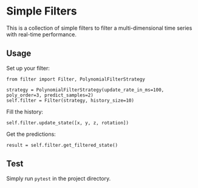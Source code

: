 # Simple Filters

This is a collection of simple filters to filter a multi-dimensional time series with real-time performance. 

## Usage

Set up your filter: 
```
from filter import Filter, PolynomialFilterStrategy

strategy = PolynomialFilterStrategy(update_rate_in_ms=100, poly_order=3, predict_samples=2)
self.filter = Filter(strategy, history_size=10)
```

Fill the history: 
```
self.filter.update_state([x, y, z, rotation])
```

Get the predictions: 
```
result = self.filter.get_filtered_state()
```

## Test

Simply run ```pytest``` in the project directory. 